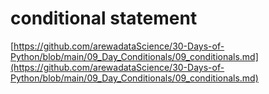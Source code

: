 # conditional statement

[https://github.com/arewadataScience/30-Days-of-Python/blob/main/09_Day_Conditionals/09_conditionals.md](https://github.com/arewadataScience/30-Days-of-Python/blob/main/09_Day_Conditionals/09_conditionals.md)